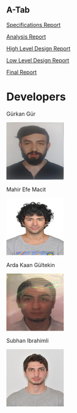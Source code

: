 ## A-Tab

<a class="github-button" href="https://github.com/grkngs/CS491-A-tab/blob/gh-pages/Spesifications.md" aria-label="Specifications Raport">Specifications Report</a>

<a class="github-button" href="https://github.com/grkngs/CS491-A-tab/blob/gh-pages/Analysis.md" aria-label="Analysis Report">Analysis Report</a>

<a class="github-button" href="https://docs.google.com/document/d/11kv-gjRPSlYpxGR4-rRxpIRADH72-TpMhOg01s4Wxss/edit?usp=sharing" aria-label="High Level Design Report">High Level Design Report</a>

<a class="github-button" href="https://docs.google.com/document/d/152WywrZYfqZo9FjQ4fY80pac4nxDF8nirR5ZjNraM8Q/edit?usp=sharing" aria-label="Low Level Design Report">Low Level Design Report</a>

<a class="github-button" href="https://docs.google.com/document/d/1n3KD7fcGK1f7GpBptaX6G7wO2ezhHf4AfrTW-TuZQuk/edit?usp=sharing" aria-label="Final Report">Final Report</a>

# Developers

Gürkan Gür

<img src="gg.png" alt="hi" class="inline"/>

Mahir Efe Macit

<img src="efe3.png" alt="hi" class="inline"/>

Arda Kaan Gültekin

<img src="arda.png" alt="hi" class="inline"/>

Subhan Ibrahimli

<img src="subhan.jpg" alt="hi" class="inline"/>
